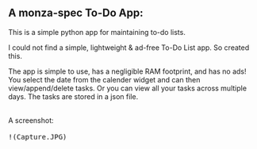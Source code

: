 ## A monza-spec To-Do App:
This is a simple python app for maintaining to-do lists.
<p>I could not find a simple, lightweight & ad-free To-Do List app. So created this.</p>
<p>The app is simple to use, has a negligible RAM footprint, and has no ads! You select the date from the calender widget and can then view/append/delete tasks. Or you can view 
all your tasks across multiple days. The tasks are stored in a json file.</p>
<br>A screenshot:<br><br>
<kbd>!(Capture.JPG)</kbd>
